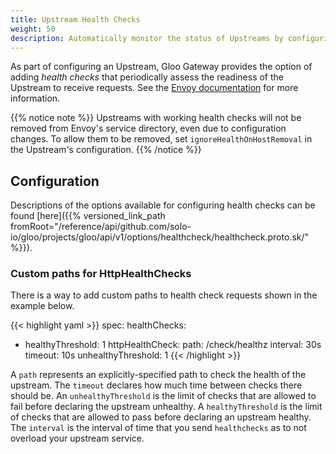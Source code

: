 ```yaml
---
title: Upstream Health Checks
weight: 50
description: Automatically monitor the status of Upstreams by configuring health checks for them
---
```


As part of configuring an Upstream, Gloo Gateway provides the option of adding *health checks* that periodically assess the readiness of the Upstream to receive requests. See the [Envoy documentation](https://www.envoyproxy.io/docs/envoy/v1.14.1/intro/arch_overview/upstream/health_checking#arch-overview-health-checking) for more information. 

{{% notice note %}}
Upstreams with working health checks will not be removed from Envoy's service directory, even due to configuration changes. To allow them to be removed, set `ignoreHealthOnHostRemoval` in the Upstream's configuration.
{{% /notice %}}
## Configuration

Descriptions of the options available for configuring health checks can be found [here]({{% versioned_link_path fromRoot="/reference/api/github.com/solo-io/gloo/projects/gloo/api/v1/options/healthcheck/healthcheck.proto.sk/" %}}).

### Custom paths for HttpHealthChecks

There is a way to add custom paths to health check requests shown in the example below.

{{< highlight yaml >}}
spec:
  healthChecks:
  - healthyThreshold: 1
    httpHealthCheck:
      path: /check/healthz
    interval: 30s
    timeout: 10s
    unhealthyThreshold: 1
{{< /highlight >}}

A `path` represents an explicitly-specified path to check the health of the upstream. The `timeout` declares how much time between checks there should be. An `unhealthyThreshold` is the limit of checks that are allowed to fail before declaring the upstream unhealthy. A `healthyThreshold` is the limit of checks that are allowed to pass before declaring an upstream healthy. The `interval` is the interval of time that you send `healthchecks` as to not overload your upstream service. 
